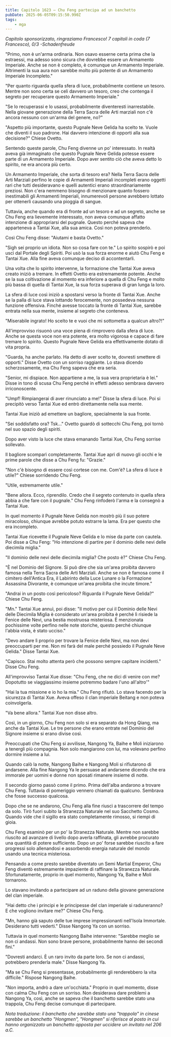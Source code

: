 ```yaml
---
title: Capitolo 1623 – Chu Feng partecipa ad un banchetto
pubDate: 2025-06-05T09:15:50.990Z
tags:
    - mga
---
```



<em>Capitolo sponsorizzato, ringraziamo Francesco!
7 capitoli in coda (7 Francesco), 0/3
-Schadenfreude</em>


"Primo, non è un'arma ordinaria. Non osavo esserne certa prima che la estraessi, ma adesso sono sicura che dovrebbe essere un Armamento Imperiale. Anche se non è completo, è comunque un Armamento Imperiale. Altrimenti la sua aura non sarebbe molto più potente di un Armamento Imperiale Incompleto."


"Per quanto riguarda quella sfera di luce, probabilmente contiene un tesoro. Mentre non sono certa se celi davvero un tesoro, creo che contenga il segreto per recuperare questo Armamento Imperiale."


"Se lo recuperassi e lo usassi, probabilmente diventeresti inarrestabile. Nella giovane generazione della Terra Sacra delle Arti marziali non c'è ancora nessuno con un'arma del genere, no?"


"Aspetto più importante, questo Pugnale Neve Gelida ha scelto te. Vuole che diventi il suo padrone. Hai davvero intenzione di opporti alla sua decisione?" Chiese Ovetto.


Sentendo queste parole, Chu Feng divenne un po' interessato. In realtà aveva già immaginato che questo Pugnale Neve Gelida potesse essere parte di un Armamento Imperiale. Dopo aver sentito ciò che aveva detto lo spirito, ne era ancora più certo.


Un Armamento Imperiale, che sorta di tesoro era? Nella Terra Sacra delle Arti Marziali perfino le copie di Armamenti Imperiali incompleti erano oggetti rari che tutti desideravano e quelli autentici erano straordinariamente preziosi. Non c'era nemmeno bisogno di menzionare quanto fossero inestimabili gli Armamenti Imperiali, innumerevoli persone avrebbero lottato per ottenerli causando una pioggia di sangue.


Tuttavia, anche quando era di fronte ad un tesoro e ad un segreto, anche se Chu Feng era lievemente interessato, non aveva comunque affatto intenzione di appropriarsi del pugnale. Questo perché sapeva che apparteneva a Tantai Xue, alla sua amica. Così non poteva prenderlo.


Così Chu Feng disse: "Aiutami e basta Ovetto."


"Sigh sei proprio un idiota. Non so cosa fare con te." Lo spirito sospirò e poi uscì dal Portale degli Spiriti. Poi usò la sua forza enorme e aiutò Chu Feng e Tantai Xue. Alla fine aveva comunque deciso di accontentarli.


Una volta che lo spirito intervenne, la formazione che Tantai Xue aveva creato iniziò a tremare. In effetti Ovetto era estremamente potente. Anche se la sua coltivazione al momento era inferiore a quella di Chu Feng e molto più bassa di quella di Tantai Xue, la sua forza superava di gran lunga la loro.


La sfera di luce così iniziò a spostarsi verso la fronte di Tantai Xue. Anche se la palla di luce stava lottando ferocemente, non possedeva nessuna funzione offensiva. Finché avesse toccato la fronte di Tantai Xue, sarebbe entrata nella sua mente, insieme al segreto che conteneva.


"Miserabile ingrato! Ho scelto te e vuoi che mi sottometta a qualcun altro?!"


All'improvviso risuonò una voce piena di rimprovero dalla sfera di luce. Anche se questa voce non era potente, era molto vigorosa e capace di fare tremare lo spirito. Questo Pugnale Neve Gelida era effettivamente dotato di vita propria.


"Guarda, ha anche parlato. Ha detto di aver scelto te, dovresti smettere di opporti." Disse Ovetto con un sorriso raggiante. Lo stava dicendo scherzosamente, ma Chu Feng sapeva che era seria.


"Senior, mi dispiace. Non appartiene a me, la sua vera proprietaria è lei." Disse in tono di scusa Chu Feng perché in effetti adesso sembrava davvero irriconoscente.


"Umpf! Rimpiangerai di aver rinunciato a me!" Disse la sfera di luce. Poi si precipitò verso Tantai Xue ed entrò direttamente nella sua mente.


Tantai Xue iniziò ad emettere un bagliore, specialmente la sua fronte.


"Sei soddisfatto ora? Tsk..." Ovetto guardò di sottecchi Chu Feng, poi tornò nel suo spazio degli spiriti.


Dopo aver visto la luce che stava emanando Tantai Xue, Chu Feng sorrise sollevato.


Il bagliore scomparì completamente. Tantai Xue aprì di nuovo gli occhi e le prime parole che disse a Chu Feng fu: "Grazie."


"Non c'è bisogno di essere così cortese con me. Com'è? La sfera di luce è utile?" Chiese sorridendo Chu Feng.


"Utile, estremamente utile."


"Bene allora. Ecco, riprendilo. Credo che il segreto contenuto in quella sfera abbia a che fare con il pugnale." Chu Feng rinfoderò l'arma e la consegnò a Tantai Xue.


In quel momento il Pugnale Neve Gelida non mostrò più il suo potere miracoloso, chiunque avrebbe potuto estrarre la lama. Era per questo che era incompleto.


Tantai Xue ricevette il Pugnale Neve Gelida e lo mise da parte con cautela. Poi disse a Chu Feng: "Ho intenzione di partire per il dominio delle nevi delle diecimila miglia."


"Il dominio delle nevi delle diecimila miglia? Che posto è?" Chiese Chu Feng.


"È nel Dominio del Signore. Si può dire che sia un'area proibita davvero famosa nella Terra Sacra delle Arti Marziali. Anche se non è famosa come il cimitero dell'Antica Era, il Labirinto della Luce Lunare o la Formazione Assassina Divorante, è comunque un'area proibita che incute timore."


"Andrai in un posto così pericoloso? Riguarda il Pugnale Neve Gelida?" Chiese Chu Feng.


"Mn." Tantai Xue annuì, poi disse: "Il motivo per cui il Dominio delle Nevi delle Diecimila Miglia è considerato un'area proibita è perché lì risiede la Fenice delle Nevi, una bestia mostruosa misteriosa. È menzionata pochissime volte perfino nelle note storiche, questo perché chiunque l'abbia vista, è stato ucciso."


"Devo andare lì proprio per trovare la Fenice delle Nevi, ma non devi preoccuparti per me. Non mi farà del male perché possiedo il Pugnale Neve Gelida." Disse Tantai Xue.


"Capisco. Stai molto attenta però che possono sempre capitare incidenti." Disse Chu Feng.


All'improvviso Tantai Xue disse: "Chu Feng, che ne dici di venire con me? Dopotutto se viaggiassimo insieme potremmo badare l'uno all'altro'"


"Hai la tua missione e io ho la mia." Chu Feng rifiutò. Lo stava facendo per la sicurezza di Tantai Xue. Aveva offeso il clan imperiale Beitang e non poteva coinvolgerla.


"Va bene allora." Tantai Xue non disse altro.


Così, in un giorno, Chu Feng non solo si era separato da Hong Qiang, ma anche da Tantai Xue. Le tre persone che erano entrate nel Dominio del Signore insieme si erano divise così.


Preoccupati che Chu Feng si avvilisse, Nangong Ya, Baihe e Moli iniziarono a tenergli più compagnia. Non solo mangiarono con lui, ma volevano perfino dormire insieme a lui.


Quando calò la notte, Nangong Baihe e Nangong Moli si rifiutarono di andarsene. Alla fine Nangong Ya le persuase ad andarsene dicendo che era immorale per uomini e donne non sposati rimanere insieme di notte.


Il secondo giorno passò come il primo. Prima dell'alba andarono a trovare Chu Feng. Tuttavia di pomeriggio vennero chiamati da qualcuno. Sembrava che fosse successo qualcosa.


Dopo che se ne andarono, Chu Feng alla fine riuscì a trascorrere del tempo da solo. Tirò fuori subito la Stranezza Naturale nel suo Sacchetto Cosmo. Quando vide che il sigillo era stato completamente rimosso, si riempì di gioia.


Chu Feng esaminò per un po' la Stranezza Naturale. Mentre non sarebbe riuscito ad avanzare di livello dopo averla raffinata, gli avrebbe procurato una quantità di potere sufficiente. Dopo un po' forse sarebbe riuscito a fare progressi solo allenandosi e assorbendo energia naturale del mondo usando una tecnica misteriosa.


Pensando a come presto sarebbe diventato un Semi Martial Emperor, Chu Feng diventò estremamente impaziente di raffinare la Stranezza Naturale. Sfortunatamente, proprio in quel momento, Nangong Ya, Baihe e Moli tornarono.


Lo stavano invitando a partecipare ad un raduno della giovane generazione del clan imperiale.


"Hai detto che i principi e le principesse del clan imperiale si raduneranno? E che vogliono invitare me?" Chiese Chu Feng.


"Mn, hanno già saputo delle tue imprese impressionanti nell'Isola Immortale. Desiderano tutti vederti." Disse Nangong Ya con un sorriso.


Tuttavia in quel momento Nangong Baihe intervenne: "Sarebbe meglio se non ci andassi. Non sono brave persone, probabilmente hanno dei secondi fini."


"Dovresti andarci. È un raro invito da parte loro. Se non ci andassi, potrebbero prenderla male." Disse Nangong Ya.


"Ma se Chu Feng si presentasse, probabilmente gli renderebbero la vita difficile." Rispose Nangong Baihe.


"Non importa, andrò a dare un'occhiata." Proprio in quel momento, disse con calma Chu Feng con un sorriso. Non desiderava dare problemi a Nangong Ya, così, anche se sapeva che il banchetto sarebbe stato una trappola, Chu Feng decise comunque di partecipare.


<em>Nota traduzione: il banchetto che sarebbe stato una "trappola" in cinese sarebbe un banchetto "Hongmen", "Hongmen" si riferisce al posto in cui hanno organizzato un banchetto apposta per uccidere un invitato nel 206 a.C.</em>
                                


                                



